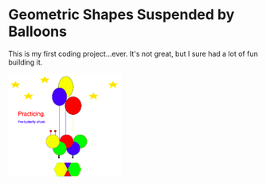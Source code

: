 <h1>Geometric Shapes Suspended by Balloons</h1>

<p>This is my first coding project...ever. It's not great, but I sure had a lot of fun building it.</p>

<img src="caterpillar.png" alt="Caterpillar" height="45%" width="45%">
